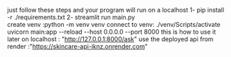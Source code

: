 


just follow these steps and your program will run on a localhost
1- pip install -r ./requirements.txt
2- streamlit run main.py  
create venv :python -m venv venv
connect to venv:  ./venv/Scripts/activate
uvicorn main:app --reload --host 0.0.0.0 --port 8000
this is how to use it later on localhost : "http://127.0.0.1:8000/ask"
use the deployed api from render :"https://skincare-api-iknz.onrender.com"